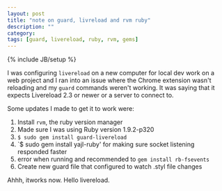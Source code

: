 ```yaml
---
layout: post
title: "note on guard, livreload and rvm ruby"
description: ""
category: 
tags: [guard, livereload, ruby, rvm, gems]
---
```

{% include JB/setup %}

I was configuring `livereload` on a new computer for local dev work on a web project and I ran into an issue where the Chrome extension wasn't reloading and my `guard` commands weren't working. It was saying that it expects Livereload 2.3 or newer or a server to connect to.

Some updates I made to get it to work were:

1. Install `rvm`, the ruby version manager
2. Made sure I was using Ruby version 1.9.2-p320
3. `$ sudo gem install guard-livereload`
4. `$ sudo gem install yajl-ruby' for making sure socket listening responded faster
5. error when running and recommended to `gem install rb-fsevents`
6. Create new guard file that configured to watch .styl file changes

Ahhh, itworks now. Hello livereload.
